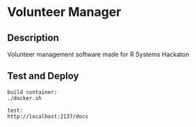 # Volunteer Manager

## Description
Volunteer management software made for R Systems Hackaton

## Test and Deploy

```
build container:
./docker.sh

test:
http://localhost:2137/docs
```